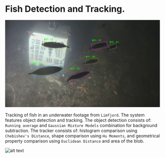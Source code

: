 # Fish Detection and Tracking.

![alt text](https://github.com/MTA21634/P6_Fish_Detection/blob/main/images/example_1.png?raw=true)

Tracking of fish in an underwater footage from `Limfjord`. The system features object detection and tracking. The object detection consists of: `Running average` and `Gaussian Mixture Models` combination for background subtraction. The tracker consists of: histogram comparison using `Chebishev's Distance`, shape comparison using `Hu Moments`, and geometrical property comparison using `Euclidean Distance` and area of the blob.

![alt text](https://github.com/MTA21634/P6_Fish_Detection/blob/main/images/example_2.gif?raw=true)
